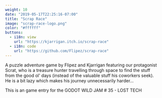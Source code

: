 ```yaml
---
weight: 10
date: "2019-05-17T22:25:16-07:00"
title: "Scrap Race"
image: "scrap-race-logo.png"
color: "#ffffff"
buttons:
  - i18n: view
    url: "https://kjarrigan.itch.io/scrap-race"
  - i18n: code 
    url: "https://github.com/Flipez/scrap-race"
---
```


A puzzle adventure game by Flipez and Kjarrigan featuring our protagonist Scrat, who is a treasure hunter travelling through space to find the stuff from the good ol' days (instead of the valuable stuff his coworkers seek). He is a bit lazy which makes his journey unnecessarily harder...

This is an game entry for the GODOT WILD JAM # 35 - LOST TECH